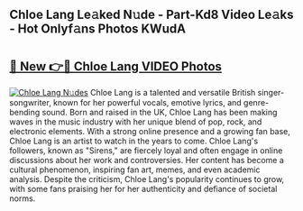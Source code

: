 ## Chloe Lang Le𝚊ked N𝚞de - Part-Kd8 Video Le𝚊ks - Hot Onlyf𝚊ns Photos KWudA

# <h2><a href="http://ab8220.deff.icu/?id=Chloe+Lang">🔗 New 👉🔴 Chloe Lang VIDEO Photos</a></h2>

[![Chloe Lang N𝚞des](https://i.imgur.com/rIISA9y.gif)](http://ab8220.deff.icu/?id=Chloe+Lang)
Chloe Lang is a talented and versatile British singer-songwriter, known for her powerful vocals, emotive lyrics, and genre-bending sound. Born and raised in the UK, Chloe Lang has been making waves in the music industry with her unique blend of pop, rock, and electronic elements. With a strong online presence and a growing fan base, Chloe Lang is an artist to watch in the years to come. Chloe Lang's followers, known as "Sirens," are fiercely loyal and often engage in online discussions about her work and controversies. Her content has become a cultural phenomenon, inspiring fan art, memes, and even academic analysis. Despite the criticism, Chloe Lang's popularity continues to grow, with some fans praising her for her authenticity and defiance of societal norms.
